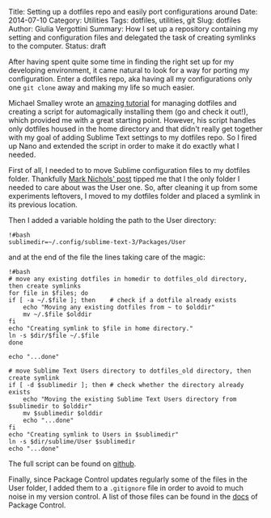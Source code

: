 Title: Setting up a dotfiles repo and easily port configurations around
Date: 2014-07-10
Category: Utilities
Tags: dotfiles, utilities, git
Slug: dotfiles
Author: Giulia Vergottini
Summary: How I set up a repository containing my setting and configuration files and delegated the task of creating symlinks to the computer.
Status: draft

After having spent quite some time in finding the right set up for my developing environment, it came natural to look for a way for porting my configuration. Enter a dotfiles repo, aka having all my configurations only one `git clone` away and making my life so much easier.

Michael Smalley wrote an [amazing tutorial](http://blog.smalleycreative.com/tutorials/using-git-and-github-to-manage-your-dotfiles/) for managing dotfiles and creating a script for automagically installing them (go and check it out!), which provided me with a great starting point. However, his script handles only dotfiles housed in the home directory and that didn't really get together with my goal of adding Sublime Text settings to my dotfiles repo. So I fired up Nano and extended the script in order to make it do exactly what I needed.

First of all, I needed to to move Sublime configuration files to my dotfiles folder. Thankfully [Mark Nichols' post](http://zanshin.net/2013/01/21/sublime-text-2-dotfiles-simplified/) tipped me that I the only folder I needed to care about was the User one. So, after cleaning it up from some experiments leftovers, I moved to my dotfiles folder and placed a symlink in its previous location.

Then I added a variable holding the path to the User directory:

    !#bash
    sublimedir=~/.config/sublime-text-3/Packages/User

and at the end of the file the lines taking care of the magic:

    !#bash
    # move any existing dotfiles in homedir to dotfiles_old directory, then create symlinks
    for file in $files; do
    if [ -a ~/.$file ]; then    # check if a dotfile already exists
        echo "Moving any existing dotfiles from ~ to $olddir"
        mv ~/.$file $olddir
    fi
    echo "Creating symlink to $file in home directory."
    ln -s $dir/$file ~/.$file
    done

    echo "...done"

    # move Sublime Text Users directory to dotfiles_old directory, then create symlink
    if [ -d $sublimedir ]; then # check whether the directory already exists
        echo "Moving the existing Sublime Text Users directory from $sublimedir to $olddir"
        mv $sublimedir $olddir
        echo "...done"
    fi
    echo "Creating symlink to Users in $sublimedir"
    ln -s $dir/sublime/User $sublimedir
    echo "...done"

The full script can be found on [github](https://github.com/Railslide/dotfiles/blob/master/installdotfiles.sh).

Finally, since Package Control updates regularly some of the files in the User folder, I added them to a `.gitignore` file in order to avoid to much noise in my version control. A list of those files can be found in the [docs](https://sublime.wbond.net/docs/syncing) of Package Control.

